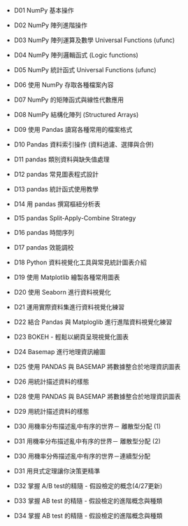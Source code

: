 + D01 NumPy 基本操作
+ D02 NumPy 陣列進階操作
+ D03 NumPy 陣列運算及數學 Universal Functions (ufunc)
+ D04 NumPy 陣列邏輯函式 (Logic functions)
+ D05 NumPy 統計函式 Universal Functions (ufunc)
+ D06 使用 NumPy 存取各種檔案內容
+ D07 NumPy 的矩陣函式與線性代數應用
+ D08 NumPy 結構化陣列 (Structured Arrays)
+ D09 使用 Pandas 讀寫各種常用的檔案格式
+ D10 Pandas 資料索引操作 (資料過濾、選擇與合併)
+ D11 pandas 類別資料與缺失值處理
+ D12 pandas 常見圖表程式設計
+ D13 pandas 統計函式使用教學
+ D14 用 pandas 撰寫樞紐分析表
+ D15 pandas Split-Apply-Combine Strategy
+ D16 pandas 時間序列
+ D17 pandas 效能調校
+ D18 Python 資料視覺化工具與常見統計圖表介紹
+ D19 使用 Matplotlib 繪製各種常用圖表
+ D20 使用 Seaborn 進行資料視覺化
+ D21 運用實際資料集進行資料視覺化練習
+ D22 結合 Pandas 與 Matploglib 進行進階資料視覺化練習
+ D23 BOKEH - 輕鬆以網頁呈現視覺化圖表
+ D24 Basemap 進行地理資訊繪圖
+ D25 使用 PANDAS 與 BASEMAP 將數據整合於地理資訊圖表
+ D26 用統計描述資料的樣態

+ D28 使用 PANDAS 與 BASEMAP 將數據整合於地理資訊圖表
+ D29 用統計描述資料的樣態
+ D30 用機率分布描述亂中有序的世界－ 離散型分配 (1) 
+ D31 用機率分布描述亂中有序的世界－ 離散型分配 (2)

+ D30 用機率分佈描述亂中有序的世界－連續型分配
+ D31 用貝式定理讓你決策更精準
+ D32 掌握 A/B test的精隨 - 假設檢定的概念(4/27更新)
+ D33 掌握 AB test 的精隨 - 假設檢定的進階概念與種類
+ D34 掌握 AB test 的精隨 - 假設檢定的進階概念與種類

